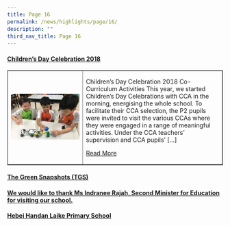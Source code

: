 ```yaml
---
title: Page 16
permalink: /news/highlights/page/16/
description: ""
third_nav_title: Page 16
---
```

<h4><strong><a href="/2019/10/07/childrens-day-celebration-2018-2/" rel="bookmark">Children&rsquo;s Day Celebration 2018</a></strong></h4>
<table style="border-collapse: collapse; width: 100%;" border="1">
<tbody>
<tr>
<td style="width: 35%;"><a href="/2019/10/07/childrens-day-celebration-2018-2/"><img src="/images/h16a.jpg"></a></td>
<td style="width: 65%;"><p>Children&rsquo;s Day Celebration 2018 Co-Curriculum Activities This year, we started Children&rsquo;s Day Celebrations with CCA in the morning, energising the whole school. To facilitate their CCA selection, the P2 pupils were invited to visit the various CCAs where they were engaged in a range of meaningful activities. Under the CCA teachers&rsquo; supervision and CCA pupils&rsquo; [&hellip;]</p>
<p><a href="/2019/10/07/childrens-day-celebration-2018-2/">Read More</a></p></td>
</tr>
</tbody>
</table>
<h4><strong><a href="/2019/04/29/the-green-snapshots-tgs/" rel="bookmark">The Green Snapshots (TGS)</a></strong></h4>
<h4><strong><a href="/2018/10/08/we-would-like-to-thank-ms-indranee-second-minister-for-education-for-visiting-our-school/" rel="bookmark">We would like to thank Ms Indranee Rajah, Second Minister for Education for visiting our school.</a></strong></h4>
<h4><strong><a href="/2018/07/10/hebei-handan-laike-primary-school-2/" rel="bookmark">Hebei Handan Laike Primary School</a></strong></h4>